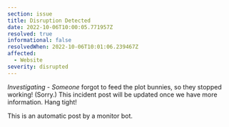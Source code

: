 ```yaml
---
section: issue
title: Disruption Detected
date: 2022-10-06T10:00:05.771957Z
resolved: true
informational: false
resolvedWhen: 2022-10-06T10:01:06.239467Z
affected:
  - Website
severity: disrupted
---
```

*Investigating* - _Someone_ forgot to feed the plot bunnies, so they stopped working! (Sorry.) This incident post will be updated once we have more information. Hang tight!

This is an automatic post by a monitor bot.
        